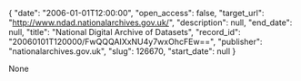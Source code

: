 {
  "date": "2006-01-01T12:00:00", 
  "open_access": false, 
  "target_url": "http://www.ndad.nationalarchives.gov.uk/", 
  "description": null, 
  "end_date": null, 
  "title": "National Digital Archive of Datasets", 
  "record_id": "20060101T120000/FwQQQAIXxNU4y7wxOhcFEw==", 
  "publisher": "nationalarchives.gov.uk", 
  "slug": 126670, 
  "start_date": null
}

None